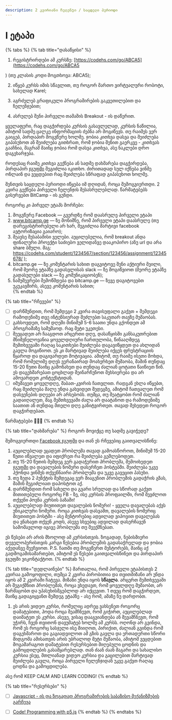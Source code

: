```yaml
---
description: 2 კვირიანი ჩელენჯი / საცდელი პერიოდი
---
```


# I ეტაპი

{% tabs %}
{% tab title="დასაწყისი" %}
1. რეგისტრირდები ამ კურსზე: [https://codehs.com/go/ABCA5](https://codehs.com/go/ABCA5

) \(თუ კლასის კოდი მოგთხოვა: ABCA5\);

2. იწყებ კურსს იმის სწავლით, თუ როგორ მართო ვირტუალური რობოტი, სახელად Karel;

3. აგრძელებ გრაფიკული პროგრამირების გაკვეთილებით და ჩელენჯებით;

4. ასრულებ შენი პირველი თამაშის Breakout - ის დაწერით.

ყველაფერი, რაც დაგჭირდება კურსის გასავლელად, კურსის ნაწილია, ამიტომ სადმე ცალკე ინფორმაციის ძებნა არ მოგიწევს. თუ რაიმეს ვერ გაიგებ, პირდაპირ მოგვწერე ხოლმე. ჯობია კითხვა დასვა და შეიძლება გიპასუხოთ ან შეიძლება გითხრათ, რომ ჯობია შენით გაერკვე - კითხვას გააჩნია, მაგრამ მაინც ჯობია რომ დასვა კითხვა, ასე ნაკლები დრო დაგეხარჯება. 

როდესაც რაიმე კითხვა გექნება ან სადმე დახმარება დაგჭირდება, პირდაპირ [ჯგუფში](https://www.facebook.com/groups/3969683209738650/) შეგიძლია იკითხო. ძირითადად სულ იქნება ვინმე ონლაინ და ვეცდებით რაც შეიძლება სწრაფად გიპასუხოთ ხოლმე. 

შენთვის საცდელი პერიოდი იწყება იმ დღიდან, როცა შემოგვიერთდი. 2 კვირა გექნება პირველი ჩელენჯის შესასრულებლად. წარმატებებს გისურვებთ BitCamp - ის გუნდი.

  
  
როგორც კი პირველ ეტაპს მორჩები:

1. მოგვწერე Facebook — გვერდზე რომ დაასრულე პირველი ეტაპი
2. www.bitcamp.ge — ზე მონიშნე, რომ პირველი ეტაპი დაასრულე \(თუ დარეგისტრირებული არ ხარ, შეგიძლია მარტივი facebook ავტორიზაცია გაიარო\);
3. შეავსე შესაბამისი ველები. აუცილებელია, რომ breakout ანდა ფინალური პროექტი საძიებო ველიდანვე დააკოპირო \(ანუ url და არა share ბმული. მაგ: https://codehs.com/student/1234567/section/123456/assignment/12345678/ \);
4. bitcamp.ge — ზე კომენტარის სახით დაგვიტოვე შენი აქტიური მეილი, რომ მეორე ეტაპზე გადასვლისას slack — ზე მოგიწვიოთ \(მეორე ეტაპზე გადასულები slack — ზე კომუნიკაციობენ\);
5. ნამუშევრები შემოწმდება და bitcamp.ge — ზევე დაგიტოვებთ უკუკავშირს, ასევე კომენტარის სახით;  
{% endtab %}

{% tab title="რჩევები" %}


* [ ] დარწმუნდით, რომ შემდეგი 2 კვირა თავისუფალი გაქვთ + შემდეგი რამოდენიმე თვე ინტენსიურად შეძლებთ საკუთარ თავზე მუშაობას.
* [ ] გახსოვდეთ, რომ დღეში მინიმუმ 5-6 საათი უნდა გქონდეთ ამ პროგრამაზე სამუშაოდ. რაც მეტი უკეთესი.
* [ ] შეეცადეთ არ ჩააგდოთ არცერთი დღე, დასაწყისში განსაკუთრებით მნიშვნელოვანია ყოველდღიური ჩართულობა, წინააღმდეგ შემთხვევაში რაღაც საკითხები შეიძლება დაგავიწყდეთ და ახლიდან გავლა მოგიწიოთ. ეს კი მარტივად შეიძლება იქცეს ფრუსტრაციის წყაროდ და დაგივარდეთ მოტივაცია. ამიტომ, თუ რაიმე ისეთი მოხდა, რომ რომელიმე დღეს ვერანაირად მოახერხეთ მუშაობა, მაშინ თუნდაც 15-20 წუთი მაინც გამონახეთ და თუნდაც ძალიან ცოტათი წაიწიეთ წინ. ეს დაგეხმარებათ ცოცხლად შეინარჩუნოთ მეხსიერება და არ ამოვარდეთ კონტექსტიდან.
* [ ] იმუშავეთ ყოველდღე, შაბათ-კვირის ჩათვლით. რადგან ეხლა იწყებთ, რაც შეიძლება მალე უნდა გახვიდეთ შედეგზე, ამიტომ ჩათვალეთ რომ დასვენების დღეები არ არსებობს. თუმცა, თუ შეატყობთ რომ ძალიან გადაიღალეთ, მაგ შემთხვევაში ძალა არ დაატანოთ და რამოდენიმე საათით ან თუნდაც მთელი დღე განიტვირთეთ. თავად შეხედეთ როგორ დაგჭირდებათ.

წარმატებები 🚀🚀🚀
{% endtab %}

{% tab title="დახმარება" %}
როგორ მოვიქცე თუ სადმე გავიჭედე? 

შემოგვიერთდი [Facebook ჯგუფში](https://www.facebook.com/groups/3969683209738650/) და თან ეს რჩევებიც გაითვალისწინე:

1. აუცილებლად ეცადეთ პრობლემა თავად გამოასწოროთ, მინიმუმ 15-20 წუთი იწვალეთ და იფიქრეთ რა შეიძლება გეშლებოდეთ.
2. თუ 15-20 წუთის შემდეგ ვერ გადაჭერით პრობლემა, შემოიხედეთ [ჯგუფში](https://www.facebook.com/groups/3969683209738650/) და დავალების ნომერი დასერჩეთ პოსტებში. შეიძლება უკვე ჰქონდა ვინმეს თქვენნაირი პრობლემა და უკვე გავეცით პასუხი.
3. თუ ზედა 2 პუნქტის შემდეგაც ვერ მიაგენით პრობლემის გადაჭრის გზას, მაშინ შეგიძლიათ დაპოსტოთ აქ.
4. დარწმუნდით რომ სახელი და გვარი სრულად და სწორად გაქვთ მითითებული როგორც FB - ზე, ისე კურსის პროფაილში, რომ შევძლოთ თქვენი პოვნა კურსის ბაზაში!
5. აუცილებლად მიუთითეთ დავალების ნომერი! - ყველა დავალებას აქვს უნიკალური ნომერი. როცა კითხვას დასვამთ, დავალების ნომერიც მიუთითეთ პოსტში - ასე მენტორებიც ადვილად ვიპოვით დავალებას და ვნახავთ თქვენ კოდს, ასევე სხვებიც ადვილად დასერჩავენ სამომავლოდ იგივე პრობლემა თუ შეექმნებათ.

ეს წესები არ არის მხოლოდ ამ კურსისთვის. ზოგადად, ნებისმიერი დეველოპერისთვის კარგი წესებია პრობლემის გადასაჭრელად და ჯობია აქედანვე შეეჩვიოთ. 
P.S. ჩათში თუ მოგვწერთ მენტორებს, მაინც აქ გადმოგამისამართებთ, ამიტომ ეს წესები გაითვალისწინეთ და პირდაპირ ჯგუფში ვიკონტაქტოთ.
{% endtab %}

{% tab title="დედლაინები" %}
მართალია, რომ პირველი ეტაპისთვს 2 კვირაა გამოყოფილი, თუმცა 2 კვირა პირობითია და თვითმიზანი არ უნდა იყოს ამ 2 კვირაში ჩატევა. მიზანი უნდა იყოს **სწავლა**. არცერთ შემთხვევაში არ შეგიქმნით პრობლემას, როცა ვხედავთ, რომ ყოველდღე მუშაობთ, არ ზარმაცობთ და უპასუხისმგებლოდ არ იქცევით. 1 თვეც რომ დაგჭირდეთ, მაინც გადაგიყვანთ შემდეგ ეტაპზე - ასე რომ, ამაზე ნუ დარდობთ.



1.  ეს არის ვიდეო კურსი, რომელიც ადრეც ვახსენეთ როგორც დამატებითი,  ჰოდა როცა შეამჩნევთ, რომ გიჭირთ, აუცილებლად დაიმატეთ ეს კურსი. ასევე, ვისაც დააგვიანდება ან შევამჩნევთ, რომ უჭირს, ჩვენ თვითონ დავუმატებ ხოლმე ამ კურსს. ოღონდ არ გვინდა, რომ ეს როგორც სასჯელი ისე მიიღოთ, პირიქით, ძალიან გვინდა რომ დაგეხმაროთ და გაგიადვილოთ ამ გზის გავლა და ერთადერთი სწორი მიდგომა ამისათვის არის უბრალოდ მეტი მუშაობა, ამიტომ ვეცდებით მოგამარაგოთ დამატებით რესურსებით მიღებული ცოდნის და გამოცდილების გასამყარებლად. თან ძაან ძაან მაგარი და სახალისო კურსია ესეც, მთლიანად ვიდეო კურსია და გაცილებით მარტივად შეიძლება გავლა, როცა პირველი ჩელენჯიდან უკვე გაქვთ რაღაც ცოდნა და გამოცდილება.

  
ასე რომ KEEP CALM AND LEARN CODING!
{% endtab %}

{% tab title="რესურსები" %}
* [ ] [Javascript - ის და ზოგადად პროგრამირების საბაზისო მექანიზმების გარჩევა](https://www.youtube.com/watch?v=83KFSsTJSNQ)
* [ ] [Code! Programming with p5.js](https://www.youtube.com/playlist?list=PLRqwX-V7Uu6Zy51Q-x9tMWIv9cueOFTFA)
{% endtab %}
{% endtabs %}







